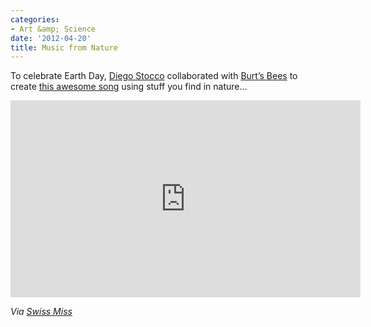 ```yaml
---
categories:
- Art &amp; Science
date: '2012-04-20'
title: Music from Nature
---
```


To celebrate Earth Day, <a href="http://diegostocco.com/">Diego Stocco</a> collaborated with <a href="http://www.burtsbees.com/">Burt’s Bees</a> to create <a href="https://www.youtube.com/watch?v=4yEimDuL2t8">this awesome song</a> using stuff you find in nature...

<iframe class="alignc" width="560" height="315" src="https://www.youtube.com/embed/4yEimDuL2t8?rel=0" frameborder="0" allowfullscreen></iframe>

<em>Via <a href="http://www.swiss-miss.com/2012/04/music-from-nature.html">Swiss Miss</a></em>